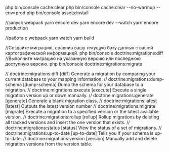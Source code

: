 php bin/console cache:clear
php bin/console cache:clear --no-warmup --env=prod
php bin/console assets:install

//запуск webpack
 yarn encore dev
 yarn encore dev --watch
 yarn encore production
 
//работа с webpack
yarn watch
yarn build

//Создайте миграцию, сравнив вашу текущую базу данных с вашей картографической информацией.
php bin/console doctrine:migrations:diff 
//Выполните миграцию на указанную версию или последнюю доступную версию.
php bin/console doctrine:migrations:migrate 


// doctrine:migrations:diff                [diff] Generate a migration by comparing your current database to your mapping information.
// doctrine:migrations:dump-schema         [dump-schema] Dump the schema for your database to a migration.
// doctrine:migrations:execute             [execute] Execute a single migration version up or down manually.
// doctrine:migrations:generate            [generate] Generate a blank migration class.
// doctrine:migrations:latest              [latest] Outputs the latest version number
// doctrine:migrations:migrate             [migrate] Execute a migration to a specified version or the latest available version.
// doctrine:migrations:rollup              [rollup] Rollup migrations by deleting all tracked versions and insert the one version that exists.
// doctrine:migrations:status              [status] View the status of a set of migrations.
// doctrine:migrations:up-to-date          [up-to-date] Tells you if your schema is up-to-date.
// doctrine:migrations:version             [version] Manually add and delete migration versions from the version table.
